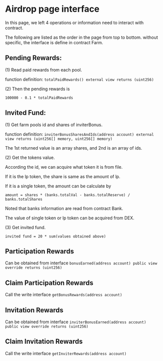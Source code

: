 # Airdrop page interface

In this page, we left 4 operations or information need to interact with contract. 

The following are listed as the order in the page from top to bottom. without specific, the interface is define in contract Farm.

## Pending Rewards:

(1) Read paid rewards from each pool.

function definition: `totalPaidRewards() external view returns (uint256)`

(2) Then the pending rewards is 

`100000 - 0.1 * totalPaidRewards`

## Invited Fund:

(1) Get farm pools id and shares of inviterBonus.

function definition: `inviterBonusSharesAndIds(address account) external view returns (uint256[] memory, uint256[] memory)`

The 1st returned value is an array shares, and 2nd is an array of ids.

(2) Get the tokens value.

According the id, we can acquire what token it is from file. 

If it is the lp token, the share is same as the amount of lp.

If it is a single token, the amount can be calculate by 

`amount = shares * (banks.totalVal - banks.totalReserve) / banks.totalShares`

Noted that banks information are read from contract Bank. 

The value of single token or lp token can be acquired from DEX.

(3) Get invited fund.

`invited fund = 20 * sum(values obtained above)`

## Participation Rewards

Can be obtained from interface `bonusEarned(address account) public view override returns (uint256)`

## Claim Participation Rewards

Call the write interface `getBonusRewards(address account)`

## Invitation Rewards

Can be obtained from interface `inviterBonusEarned(address account) public view override returns (uint256)`

## Claim Invitation Rewards

Call the write interface `getInviterRewards(address account)`